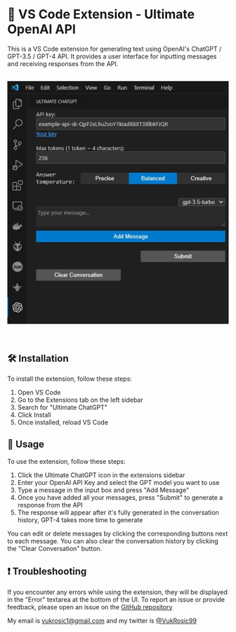 # 📢 VS Code Extension - Ultimate OpenAI API

This is a VS Code extension for generating text using OpenAI's ChatGPT / GPT-3.5 / GPT-4 API. It provides a user interface for inputting messages and receiving responses from the API.  
<br>

![Screenshot](media/OpenAI%20API%20Preview.jpg)

<br>

## 🛠 Installation

To install the extension, follow these steps:

1. Open VS Code
2. Go to the Extensions tab on the left sidebar
3. Search for "Ultimate ChatGPT"
4. Click Install
5. Once installed, reload VS Code

## 🚀 Usage

To use the extension, follow these steps:

1. Click the Ultimate ChatGPT icon in the extensions sidebar
2. Enter your OpenAI API Key and select the GPT model you want to use
3. Type a message in the input box and press "Add Message"
4. Once you have added all your messages, press "Submit" to generate a response from the API
5. The response will appear after it's fully generated in the conversation history, GPT-4 takes more time to generate

You can edit or delete messages by clicking the corresponding buttons next to each message. You can also clear the conversation history by clicking the "Clear Conversation" button.

## ❗ Troubleshooting

If you encounter any errors while using the extension, they will be displayed in the "Error" textarea at the bottom of the UI.
To report an issue or provide feedback, please open an issue on the [GitHub repository](https://github.com/vukrosic/OpenAI-API-VS-Code-Feedback)  

My email is vukrosic1@gmail.com and my twitter is [@VukRosic99](https://twitter.com/VukRosic99)

